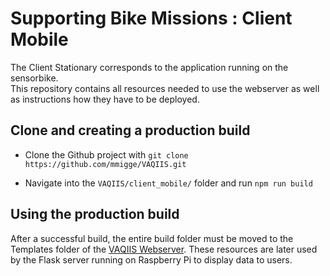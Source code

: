 # Supporting Bike Missions : Client Mobile

The Client Stationary corresponds to the application running on the sensorbike. <br> This repository contains all resources needed to use the webserver as well as instructions how they have to be deployed. 

## Clone and creating a production build 
* Clone the Github project with  `git clone https://github.com/mmigge/VAQIIS.git` <br>

* Navigate into the `VAQIIS/client_mobile/` folder and run `npm run build`

## Using the production build

After a successful build, the entire build folder must be moved to the Templates folder of the [VAQIIS Webserver](https://github.com/Thiemann96/VAQIIS_WebServer). These resources are later used by the Flask server running on Raspberry Pi to display data to users.

